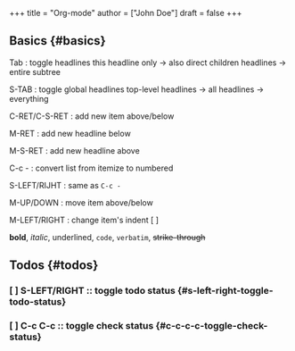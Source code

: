 +++
title = "Org-mode"
author = ["John Doe"]
draft = false
+++

## Basics {#basics}

Tab
: toggle headlines
    this headline only -> also direct children headlines -> entire subtree

S-TAB
: toggle global headlines
    top-level headlines -> all headlines -> everything

C-RET/C-S-RET
: add new item above/below

M-RET
: add new headline below

M-S-RET
: add new headline above

C-c -
: convert list from itemize to numbered

S-LEFT/RIJHT
: same as `C-c -`

M-UP/DOWN
: move item above/below

M-LEFT/RIGHT
: change item's indent [ ]

**bold**, _italic_, <span class="underline">underlined</span>, `code`, `verbatim`, ~~strike-through~~


## Todos {#todos}


### <span class="org-todo todo ___">[ ]</span> S-LEFT/RIGHT :: toggle todo status {#s-left-right-toggle-todo-status}


### <span class="org-todo todo ___">[ ]</span> C-c C-c :: toggle check status {#c-c-c-c-toggle-check-status}

